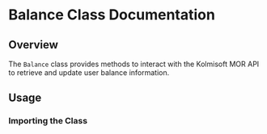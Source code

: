 # Balance Class Documentation

## Overview

The `Balance` class provides methods to interact with the Kolmisoft MOR API to retrieve and update user balance information.

## Usage

### Importing the Class 